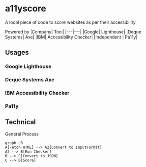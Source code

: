 # a11yscore
A local piece of code to score websites as per their accessibility

Powered by
|Company| Tool|
|---|---|
|Google| Lighthouse|
|Deque Systems| Axe|
|IBM| Accessibility Checker|
|Independent | Pa11y|

## Usages
### Google Lighthouse

### Deque Systems Axe

### IBM Accessibility Checker

### Pa11y

## Technical
General Process
```mermaid
graph LR
A[Fetch HTML] --> A2[Convert to InputFormat]
A2 --> B[Run Checker]
B --> C[Convert to JSON]
C --> D[Score]
```